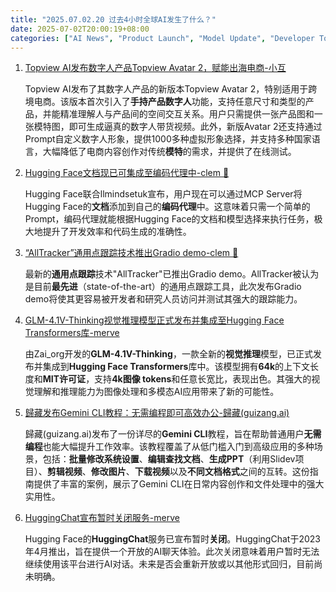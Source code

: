```yaml
---
title: "2025.07.02.20 过去4小时全球AI发生了什么？"
date: 2025-07-02T20:00:19+08:00
categories: ["AI News", "Product Launch", "Model Update", "Developer Tools"]
---
```


1.  [Topview AI发布数字人产品Topview Avatar 2，赋能出海电商-小互](https://x.com/imxiaohu/status/1940362616507113527)

    Topview AI发布了其数字人产品的新版本Topview Avatar 2，特别适用于跨境电商。该版本首次引入了**手持产品数字人**功能，支持任意尺寸和类型的产品，并能精准理解人与产品间的空间交互关系。用户只需提供一张产品图和一张模特图，即可生成逼真的数字人带货视频。此外，新版Avatar 2还支持通过Prompt自定义数字人形象，提供1000多种虚拟形象选择，并支持多种国家语言，大幅降低了电商内容创作对传统**模特**的需求，并提供了在线测试。

2.  [Hugging Face文档现已可集成至编码代理中-clem 🤗](https://x.com/ClementDelangue/status/1940362760107540889)

    Hugging Face联合llmindsetuk宣布，用户现在可以通过MCP Server将Hugging Face的**文档**添加到自己的**编码代理**中。这意味着只需一个简单的Prompt，编码代理就能根据Hugging Face的文档和模型选择来执行任务，极大地提升了开发效率和代码生成的准确性。

3.  [“AllTracker”通用点跟踪技术推出Gradio demo-clem 🤗](https://x.com/ClementDelangue/status/1940362524358279173)

    最新的**通用点跟踪**技术"AllTracker"已推出Gradio demo。AllTracker被认为是目前**最先进**（state-of-the-art）的通用点跟踪工具，此次发布Gradio demo将使其更容易被开发者和研究人员访问并测试其强大的跟踪能力。

4.  [GLM-4.1V-Thinking视觉推理模型正式发布并集成至Hugging Face Transformers库-merve](https://x.com/mervenoyann/status/1940358096552902675)

    由Zai_org开发的**GLM-4.1V-Thinking**，一款全新的**视觉推理**模型，已正式发布并集成到**Hugging Face Transformers**库中。该模型拥有**64k**的上下文长度和**MIT许可证**，支持**4k图像 tokens**和任意长宽比，表现出色。其强大的视觉理解和推理能力为图像处理和多模态AI应用带来了新的可能性。

5.  [歸藏发布Gemini CLI教程：无需编程即可高效办公-歸藏(guizang.ai)](https://x.com/op7418/status/1940342354155880938)

    歸藏(guizang.ai)发布了一份详尽的**Gemini CLI**教程，旨在帮助普通用户**无需编程**也能大幅提升工作效率。该教程覆盖了从低门槛入门到高级应用的多种场景，包括：**批量修改系统设置**、**编辑查找文档**、**生成PPT**（利用Slidev项目）、**剪辑视频**、**修改图片**、**下载视频**以及**不同文档格式**之间的互转。这份指南提供了丰富的案例，展示了Gemini CLI在日常内容创作和文件处理中的强大实用性。

6.  [HuggingChat宣布暂时关闭服务-merve](https://x.com/mervenoyann/status/1940327301956485390)

    Hugging Face的**HuggingChat**服务已宣布暂时**关闭**。HuggingChat于2023年4月推出，旨在提供一个开放的AI聊天体验。此次关闭意味着用户暂时无法继续使用该平台进行AI对话。未来是否会重新开放或以其他形式回归，目前尚未明确。